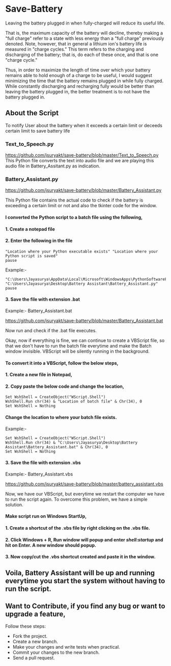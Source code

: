 # Save-Battery

Leaving the battery plugged in when fully-charged will reduce its useful life. 

That is, the maximum capacity of the battery will decline, thereby making a "full charge" refer to a state with less energy than a "full charge" previously denoted.  Note, however, that in general a lithium ion's battery life is measured in "charge cycles." This term refers to the charging and discharging of the battery; that is, do each of these once, and that is one "charge cycle." 

Thus, in order to maximize the length of time over which your battery remains able to hold enough of a charge to be useful, I would suggest minimizing the time that the battery remains plugged in while fully charged. While constantly discharging and recharging fully would be better than leaving the battery plugged in, the better treatment is to not have the battery plugged in.

## About the Script

To notify User about the battery when it exceeds a certain limit or deceeds certain limit to save battery life

### Text_to_Speech.py
https://github.com/jsuryakt/save-battery/blob/master/Text_to_Speech.py
This Python file converts the text into audio file and we are playing this audio file in Battery_Assitant.py as indication.
### Battery_Assistant.py
https://github.com/jsuryakt/save-battery/blob/master/Battery_Assistant.py

This Python file contains the actual code to check if the battery is exceeding a certain limit or not and also the tkinter code for the window.

#### I converted the Python script to a batch file using the following,
#### 1. Create a notepad file
#### 2. Enter the following in the file
```
"Location where your Python executable exists" "Location where your Python script is saved"
pause
```
Example:-
```
"C:\Users\Jayasurya\AppData\Local\Microsoft\WindowsApps\PythonSoftwareFoundation.Python.3.8_qbz5n2kfra8p0\python.exe" "C:\Users\Jayasurya\Desktop\Battery Assistant\Battery_Assistant.py"
pause
```
#### 3. Save the file with extension .bat

 Example:- Battery_Assistant.bat
 
 https://github.com/jsuryakt/save-battery/blob/master/Battery_Assistant.bat
 
Now run and check if the .bat file executes.

Okay, now if everything is fine, we can continue to create a VBScript file, so that we don't have to run the batch file everytime and make the Batch window invisible. VBScript will be silently running in the background.

#### To convert it into a VBScript, follow the below steps,
#### 1. Create a new file in Notepad,
#### 2. Copy paste the below code and change the location,
```
Set WshShell = CreateObject("WScript.Shell") 
WshShell.Run chr(34) & "Location of batch file" & Chr(34), 0
Set WshShell = Nothing
```
#### Change the location to where your batch file exists.

Example:-
```
Set WshShell = CreateObject("WScript.Shell") 
WshShell.Run chr(34) & "C:\Users\Jayasurya\Desktop\Battery Assistant\Battery_Assistant.bat" & Chr(34), 0
Set WshShell = Nothing
```
#### 3. Save the file with extension .vbs

Example:- Battery_Assistant.vbs

https://github.com/jsuryakt/save-battery/blob/master/battery_assistant.vbs

Now, we have our VBScript, but everytime we restart the computer we have to run the script again.
To overcome this problem, we have a simple solution.

#### Make script run on Windows StartUp,
#### 1. Create a shortcut of the .vbs file by right clicking on the .vbs file.
#### 2. Click Windows + R, Run window will popup and enter *shell:startup* and hit on Enter. A new window should popup.
#### 3. Now copy/cut the .vbs shortcut created and paste it in the window.

## Voila, Battery Assistant will be up and running everytime you start the system without having to run the script.
## Want to Contribute, if you find any bug or want to upgrade a feature,
Follow these steps:
- Fork the project.
- Create a new branch.
- Make your changes and write tests when practical.
- Commit your changes to the new branch.
- Send a pull request.
